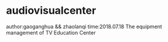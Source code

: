 # audiovisualcenter


author:gaoganghua && zhaolanqi 
time:2018.07.18
The equipment management of TV Education Center
